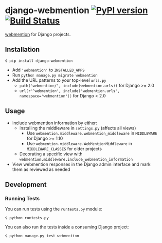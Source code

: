 # django-webmention [![PyPI version](https://badge.fury.io/py/django-webmention.svg)](https://badge.fury.io/py/django-webmention) [![Build Status](https://travis-ci.org/easy-as-python/django-webmention.svg?branch=master)](https://travis-ci.org/easy-as-python/django-webmention)

[webmention](https://www.w3.org/TR/webmention/) for Django projects.

## Installation

`$ pip install django-webmention`

* Add `'webmention'` to `INSTALLED_APPS`
* Run `python manage.py migrate webmention`
* Add the URL patterns to your top-level `urls.py`
    * `path('webmention/', include(webmention.urls))` for Django >= 2.0
    * `url(r'^webmention', include('webmention.urls', namespace='webmention'))` for Django < 2.0

## Usage

* Include webmention information by either:
    * Installing the middleware in `settings.py` (affects all views)
        * Use `webmention.middleware.webmention_middleware` in `MIDDLEWARE` for Django >= 1.10
        * Use `webmention.middleware.WebMentionMiddleware` in `MIDDLEWARE_CLASSES` for older projects
    * Decorating a specific view with `webmention.middleware.include_webmention_information`
* View webmention responses in the Django admin interface and mark them as reviewed as needed

## Development

### Running Tests

You can run tests using the `runtests.py` module:

```shell
$ python runtests.py
```

You can also run the tests inside a consuming Django project:

```
$ python manage.py test webmention
```
